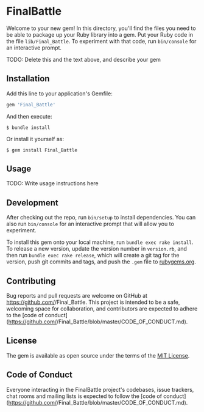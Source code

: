 # FinalBattle

Welcome to your new gem! In this directory, you'll find the files you need to be able to package up your Ruby library into a gem. Put your Ruby code in the file `lib/Final_Battle`. To experiment with that code, run `bin/console` for an interactive prompt.

TODO: Delete this and the text above, and describe your gem

## Installation

Add this line to your application's Gemfile:

```ruby
gem 'Final_Battle'
```

And then execute:

    $ bundle install

Or install it yourself as:

    $ gem install Final_Battle

## Usage

TODO: Write usage instructions here

## Development

After checking out the repo, run `bin/setup` to install dependencies. You can also run `bin/console` for an interactive prompt that will allow you to experiment.

To install this gem onto your local machine, run `bundle exec rake install`. To release a new version, update the version number in `version.rb`, and then run `bundle exec rake release`, which will create a git tag for the version, push git commits and tags, and push the `.gem` file to [rubygems.org](https://rubygems.org).

## Contributing

Bug reports and pull requests are welcome on GitHub at https://github.com/<github username>/Final_Battle. This project is intended to be a safe, welcoming space for collaboration, and contributors are expected to adhere to the [code of conduct](https://github.com/<github username>/Final_Battle/blob/master/CODE_OF_CONDUCT.md).


## License

The gem is available as open source under the terms of the [MIT License](https://opensource.org/licenses/MIT).

## Code of Conduct

Everyone interacting in the FinalBattle project's codebases, issue trackers, chat rooms and mailing lists is expected to follow the [code of conduct](https://github.com/<github username>/Final_Battle/blob/master/CODE_OF_CONDUCT.md).
